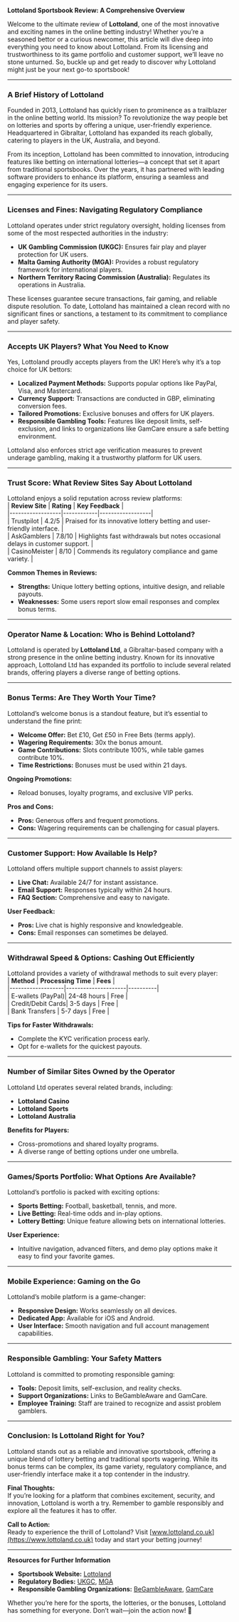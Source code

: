 **Lottoland Sportsbook Review: A Comprehensive Overview**  

Welcome to the ultimate review of **Lottoland**, one of the most innovative and exciting names in the online betting industry! Whether you’re a seasoned bettor or a curious newcomer, this article will dive deep into everything you need to know about Lottoland. From its licensing and trustworthiness to its game portfolio and customer support, we’ll leave no stone unturned. So, buckle up and get ready to discover why Lottoland might just be your next go-to sportsbook!  

---

### **A Brief History of Lottoland**  
Founded in 2013, Lottoland has quickly risen to prominence as a trailblazer in the online betting world. Its mission? To revolutionize the way people bet on lotteries and sports by offering a unique, user-friendly experience. Headquartered in Gibraltar, Lottoland has expanded its reach globally, catering to players in the UK, Australia, and beyond.  

From its inception, Lottoland has been committed to innovation, introducing features like betting on international lotteries—a concept that set it apart from traditional sportsbooks. Over the years, it has partnered with leading software providers to enhance its platform, ensuring a seamless and engaging experience for its users.  

---

### **Licenses and Fines: Navigating Regulatory Compliance**  
Lottoland operates under strict regulatory oversight, holding licenses from some of the most respected authorities in the industry:  
- **UK Gambling Commission (UKGC):** Ensures fair play and player protection for UK users.  
- **Malta Gaming Authority (MGA):** Provides a robust regulatory framework for international players.  
- **Northern Territory Racing Commission (Australia):** Regulates its operations in Australia.  

These licenses guarantee secure transactions, fair gaming, and reliable dispute resolution. To date, Lottoland has maintained a clean record with no significant fines or sanctions, a testament to its commitment to compliance and player safety.  

---

### **Accepts UK Players? What You Need to Know**  
Yes, Lottoland proudly accepts players from the UK! Here’s why it’s a top choice for UK bettors:  
- **Localized Payment Methods:** Supports popular options like PayPal, Visa, and Mastercard.  
- **Currency Support:** Transactions are conducted in GBP, eliminating conversion fees.  
- **Tailored Promotions:** Exclusive bonuses and offers for UK players.  
- **Responsible Gambling Tools:** Features like deposit limits, self-exclusion, and links to organizations like GamCare ensure a safe betting environment.  

Lottoland also enforces strict age verification measures to prevent underage gambling, making it a trustworthy platform for UK users.  

---

### **Trust Score: What Review Sites Say About Lottoland**  
Lottoland enjoys a solid reputation across review platforms:  
| **Review Site** | **Rating** | **Key Feedback** |  
|------------------|------------|------------------|  
| Trustpilot       | 4.2/5      | Praised for its innovative lottery betting and user-friendly interface. |  
| AskGamblers      | 7.8/10     | Highlights fast withdrawals but notes occasional delays in customer support. |  
| CasinoMeister    | 8/10       | Commends its regulatory compliance and game variety. |  

**Common Themes in Reviews:**  
- **Strengths:** Unique lottery betting options, intuitive design, and reliable payouts.  
- **Weaknesses:** Some users report slow email responses and complex bonus terms.  

---

### **Operator Name & Location: Who is Behind Lottoland?**  
Lottoland is operated by **Lottoland Ltd**, a Gibraltar-based company with a strong presence in the online betting industry. Known for its innovative approach, Lottoland Ltd has expanded its portfolio to include several related brands, offering players a diverse range of betting options.  

---

### **Bonus Terms: Are They Worth Your Time?**  
Lottoland’s welcome bonus is a standout feature, but it’s essential to understand the fine print:  
- **Welcome Offer:** Bet £10, Get £50 in Free Bets (terms apply).  
- **Wagering Requirements:** 30x the bonus amount.  
- **Game Contributions:** Slots contribute 100%, while table games contribute 10%.  
- **Time Restrictions:** Bonuses must be used within 21 days.  

**Ongoing Promotions:**  
- Reload bonuses, loyalty programs, and exclusive VIP perks.  

**Pros and Cons:**  
- **Pros:** Generous offers and frequent promotions.  
- **Cons:** Wagering requirements can be challenging for casual players.  

---

### **Customer Support: How Available Is Help?**  
Lottoland offers multiple support channels to assist players:  
- **Live Chat:** Available 24/7 for instant assistance.  
- **Email Support:** Responses typically within 24 hours.  
- **FAQ Section:** Comprehensive and easy to navigate.  

**User Feedback:**  
- **Pros:** Live chat is highly responsive and knowledgeable.  
- **Cons:** Email responses can sometimes be delayed.  

---

### **Withdrawal Speed & Options: Cashing Out Efficiently**  
Lottoland provides a variety of withdrawal methods to suit every player:  
| **Method**       | **Processing Time** | **Fees** |  
|-------------------|---------------------|----------|  
| E-wallets (PayPal)| 24-48 hours         | Free     |  
| Credit/Debit Cards| 3-5 days            | Free     |  
| Bank Transfers    | 5-7 days            | Free     |  

**Tips for Faster Withdrawals:**  
- Complete the KYC verification process early.  
- Opt for e-wallets for the quickest payouts.  

---

### **Number of Similar Sites Owned by the Operator**  
Lottoland Ltd operates several related brands, including:  
- **Lottoland Casino**  
- **Lottoland Sports**  
- **Lottoland Australia**  

**Benefits for Players:**  
- Cross-promotions and shared loyalty programs.  
- A diverse range of betting options under one umbrella.  

---

### **Games/Sports Portfolio: What Options Are Available?**  
Lottoland’s portfolio is packed with exciting options:  
- **Sports Betting:** Football, basketball, tennis, and more.  
- **Live Betting:** Real-time odds and in-play options.  
- **Lottery Betting:** Unique feature allowing bets on international lotteries.  

**User Experience:**  
- Intuitive navigation, advanced filters, and demo play options make it easy to find your favorite games.  

---

### **Mobile Experience: Gaming on the Go**  
Lottoland’s mobile platform is a game-changer:  
- **Responsive Design:** Works seamlessly on all devices.  
- **Dedicated App:** Available for iOS and Android.  
- **User Interface:** Smooth navigation and full account management capabilities.  

---

### **Responsible Gambling: Your Safety Matters**  
Lottoland is committed to promoting responsible gaming:  
- **Tools:** Deposit limits, self-exclusion, and reality checks.  
- **Support Organizations:** Links to BeGambleAware and GamCare.  
- **Employee Training:** Staff are trained to recognize and assist problem gamblers.  

---

### **Conclusion: Is Lottoland Right for You?**  
Lottoland stands out as a reliable and innovative sportsbook, offering a unique blend of lottery betting and traditional sports wagering. While its bonus terms can be complex, its game variety, regulatory compliance, and user-friendly interface make it a top contender in the industry.  

**Final Thoughts:**  
If you’re looking for a platform that combines excitement, security, and innovation, Lottoland is worth a try. Remember to gamble responsibly and explore all the features it has to offer.  

**Call to Action:**  
Ready to experience the thrill of Lottoland? Visit [www.lottoland.co.uk](https://www.lottoland.co.uk) today and start your betting journey!  

---

**Resources for Further Information**  
- **Sportsbook Website:** [Lottoland](https://www.lottoland.co.uk)  
- **Regulatory Bodies:** [UKGC](https://www.gamblingcommission.gov.uk), [MGA](https://www.mga.org.mt)  
- **Responsible Gambling Organizations:** [BeGambleAware](https://www.begambleaware.org), [GamCare](https://www.gamcare.org.uk)  

Whether you’re here for the sports, the lotteries, or the bonuses, Lottoland has something for everyone. Don’t wait—join the action now! 🚀